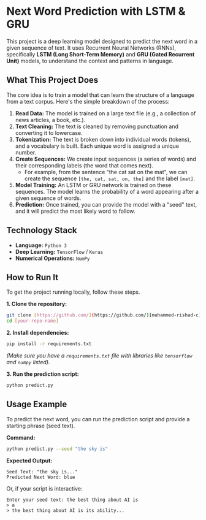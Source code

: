 # Next Word Prediction with LSTM & GRU

This project is a deep learning model designed to predict the next word in a given sequence of text. It uses Recurrent Neural Networks (RNNs), specifically **LSTM (Long Short-Term Memory)** and **GRU (Gated Recurrent Unit)** models, to understand the context and patterns in language.

## What This Project Does

The core idea is to train a model that can learn the structure of a language from a text corpus. Here's the simple breakdown of the process:

1.  **Read Data:** The model is trained on a large text file (e.g., a collection of news articles, a book, etc.).
2.  **Text Cleaning:** The text is cleaned by removing punctuation and converting it to lowercase.
3.  **Tokenization:** The text is broken down into individual words (tokens), and a vocabulary is built. Each unique word is assigned a unique number.
4.  **Create Sequences:** We create input sequences (a series of words) and their corresponding labels (the word that comes next).
    * For example, from the sentence "the cat sat on the mat", we can create the sequence `[the, cat, sat, on, the]` and the label `[mat]`.
5.  **Model Training:** An LSTM or GRU network is trained on these sequences. The model learns the probability of a word appearing after a given sequence of words.
6.  **Prediction:** Once trained, you can provide the model with a "seed" text, and it will predict the most likely word to follow.

## Technology Stack

* **Language:** `Python 3`
* **Deep Learning:** `TensorFlow` / `Keras`
* **Numerical Operations:** `NumPy`

## How to Run It

To get the project running locally, follow these steps.

**1. Clone the repository:**
```bash
git clone [https://github.com/](https://github.com/)[muhammed-rishad-c]/[next-word-prediction].git
cd [your-repo-name]
```

**2. Install dependencies:**
```bash
pip install -r requirements.txt
```
*(Make sure you have a `requirements.txt` file with libraries like `tensorflow` and `numpy` listed).*

**3. Run the prediction script:**
```bash
python predict.py
```

## Usage Example

To predict the next word, you can run the prediction script and provide a starting phrase (seed text).

**Command:**
```bash
python predict.py --seed "the sky is"
```

**Expected Output:**
```
Seed Text: "the sky is..."
Predicted Next Word: blue
```

Or, if your script is interactive:
```
Enter your seed text: the best thing about AI is
> a
> the best thing about AI is its ability...
```

